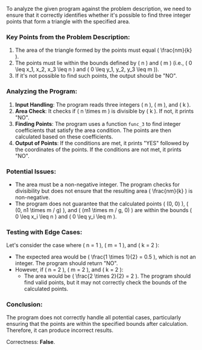 To analyze the given program against the problem description, we need to ensure that it correctly identifies whether it's possible to find three integer points that form a triangle with the specified area.

### Key Points from the Problem Description:
1. The area of the triangle formed by the points must equal \( \frac{nm}{k} \).
2. The points must lie within the bounds defined by \( n \) and \( m \) (i.e., \( 0 \leq x_1, x_2, x_3 \leq n \) and \( 0 \leq y_1, y_2, y_3 \leq m \)).
3. If it's not possible to find such points, the output should be "NO".

### Analyzing the Program:
1. **Input Handling**: The program reads three integers \( n \), \( m \), and \( k \).
2. **Area Check**: It checks if \( n \times m \) is divisible by \( k \). If not, it prints "NO".
3. **Finding Points**: The program uses a function `func_3` to find integer coefficients that satisfy the area condition. The points are then calculated based on these coefficients.
4. **Output of Points**: If the conditions are met, it prints "YES" followed by the coordinates of the points. If the conditions are not met, it prints "NO".

### Potential Issues:
- The area must be a non-negative integer. The program checks for divisibility but does not ensure that the resulting area \( \frac{nm}{k} \) is non-negative.
- The program does not guarantee that the calculated points \( (0, 0) \), \( (0, n1 \times m / g) \), and \( (m1 \times m / g, 0) \) are within the bounds \( 0 \leq x_i \leq n \) and \( 0 \leq y_i \leq m \).

### Testing with Edge Cases:
Let's consider the case where \( n = 1 \), \( m = 1 \), and \( k = 2 \):
- The expected area would be \( \frac{1 \times 1}{2} = 0.5 \), which is not an integer. The program should return "NO".
- However, if \( n = 2 \), \( m = 2 \), and \( k = 2 \):
  - The area would be \( \frac{2 \times 2}{2} = 2 \). The program should find valid points, but it may not correctly check the bounds of the calculated points.

### Conclusion:
The program does not correctly handle all potential cases, particularly ensuring that the points are within the specified bounds after calculation. Therefore, it can produce incorrect results.

Correctness: **False**.